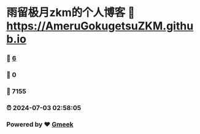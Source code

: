 # 雨留极月zkm的个人博客 :link: https://AmeruGokugetsuZKM.github.io 
### :page_facing_up: [6](https://AmeruGokugetsuZKM.github.io/tag.html) 
### :speech_balloon: 0 
### :hibiscus: 7155 
### :alarm_clock: 2024-07-03 02:58:05 
### Powered by :heart: [Gmeek](https://github.com/Meekdai/Gmeek)
